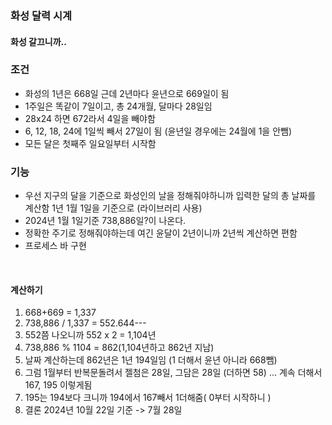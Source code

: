 ### 화성 달력 시계

#### 화성 갈끄니까..

### 조건

- 화성의 1년은 668일 근데 2년마다 윤년으로 669일이 됨
- 1주일은 똑같이 7일이고, 총 24개월, 달마다 28일임
- 28x24 하면 672라서 4일을 빼야함
- 6, 12, 18, 24에 1일씩 빼서 27일이 됨 (윤년일 경우에는 24월에 1을 안뺌)
- 모든 달은 첫째주 일요일부터 시작함

### 기능

- 우선 지구의 달을 기준으로 화성인의 날을 정해줘야하니까 입력한 달의 총 날짜를 계산함 1년 1월 1일을 기준으로 (라이브러리 사용)
- 2024년 1월 1일기준 738,886일?이 나온다.
- 정확한 주기로 정해줘야하는데 여긴 윤달이 2년이니까 2년씩 계산하면 편함
- 프로세스 바 구현

<br>

#### 계산하기
1. 668+669 = 1,337 
2. 738,886 / 1,337 = 552.644---
3. 552쯤 나오니까 552 x 2 = 1,104년
4. 738,886 % 1104 = 862(1,104년하고 862년 지남)
5. 날짜 계산하는데 862년은 1년 194일임 (1 더해서 윤년 아니라 668뺌)
7. 그럼 1월부터 반복문돌려서 젤첨은 28일, 그담은 28일 (더하면 58) ... 계속 더해서 167, 195 이렇게됨
8. 195는 194보다 크니까 194에서 167빼서 1더해줌( 0부터 시작하니 )
9. 결론 2024년 10월 22일 기준 -> 7월 28일